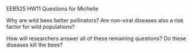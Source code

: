 EEB525 HW11 Questions for Michelle

Why are wild bees better pollinators?
Are non-viral diseases also a risk factor for wild populations?

How will researchers answer all of these remaining questions?
Do these diseases kill the bees?
